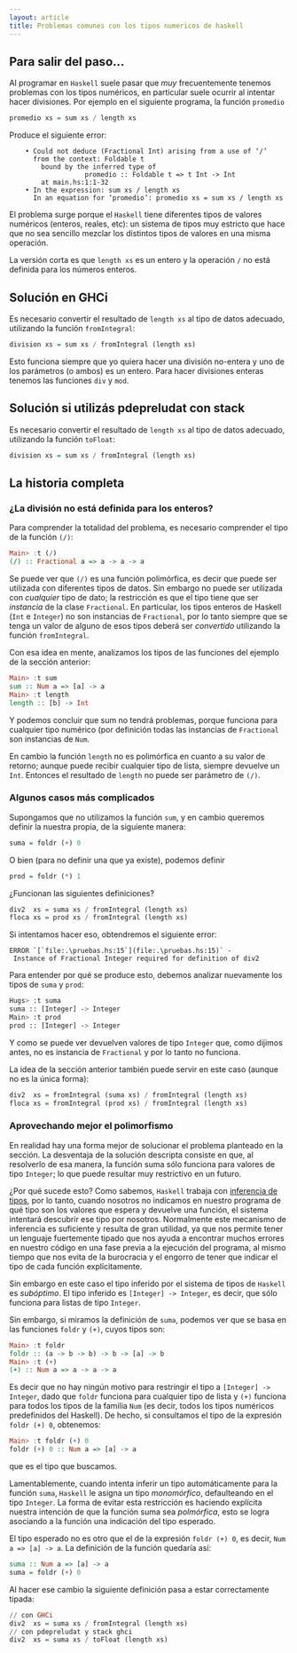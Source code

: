 ```yaml
---
layout: article
title: Problemas comunes con los tipos numericos de haskell
---
```


Para salir del paso...
----------------------

Al programar en `Haskell` suele pasar que *muy* frecuentemente tenemos problemas con los tipos numéricos, en particular suele ocurrir al intentar hacer divisiones. Por ejemplo en el siguiente programa, la función `promedio`

```hs
promedio xs = sum xs / length xs
```

Produce el siguiente error:

```
    • Could not deduce (Fractional Int) arising from a use of ‘/’
      from the context: Foldable t
        bound by the inferred type of
                   promedio :: Foldable t => t Int -> Int
        at main.hs:1:1-32
    • In the expression: sum xs / length xs
      In an equation for ‘promedio’: promedio xs = sum xs / length xs
```

El problema surge porque el `Haskell` tiene diferentes tipos de valores numéricos (enteros, reales, etc): un sistema de tipos muy estricto que hace que no sea sencillo mezclar los distintos tipos de valores en una misma operación.

La versión corta es que `length xs` es un entero y la operación `/` no está definida para los números enteros. 

## Solución en GHCi

Es necesario convertir el resultado de `length xs` al tipo de datos adecuado, utilizando la función `fromIntegral`:

```hs
division xs = sum xs / fromIntegral (length xs)
```

Esto funciona siempre que yo quiera hacer una división no-entera y uno de los parámetros (o ambos) es un entero. Para hacer divisiones enteras tenemos las funciones `div` y `mod`.

## Solución si utilizás pdepreludat con stack

Es necesario convertir el resultado de `length xs` al tipo de datos adecuado, utilizando la función `toFloat`:

```hs
division xs = sum xs / fromIntegral (length xs)
```

## La historia completa

### ¿La división no está definida para los enteros?

Para comprender la totalidad del problema, es necesario comprender el tipo de la función `(/)`:

```hs
Main> :t (/)
(/) :: Fractional a => a -> a -> a
```

Se puede ver que `(/)` es una función polimórfica, es decir que puede ser utilizada con diferentes tipos de datos. Sin embargo no puede ser utilizada con *cualquier* tipo de dato; la restricción es que el tipo tiene que ser *instancia* de la clase `Fractional`. En particular, los tipos enteros de Haskell (`Int` e `Integer`) no son instancias de `Fractional`, por lo tanto siempre que se tenga un valor de alguno de esos tipos deberá ser *convertido* utilizando la función `fromIntegral`.

Con esa idea en mente, analizamos los tipos de las funciones del ejemplo de la sección anterior:

```hs
Main> :t sum
sum :: Num a => [a] -> a
Main> :t length
length :: [b] -> Int
```

Y podemos concluir que sum no tendrá problemas, porque funciona para cualquier tipo numérico (por definición todas las instancias de `Fractional` son instancias de `Num`.

En cambio la función `length` no es polimórfica en cuanto a su valor de retorno; aunque puede recibir cualquier tipo de lista, siempre devuelve un `Int`. Entonces el resultado de `length` no puede ser parámetro de `(/)`.

### Algunos casos más complicados

Supongamos que no utilizamos la función `sum`, y en cambio queremos definir la nuestra propia, de la siguiente manera:

```hs
suma = foldr (+) 0
```

O bien (para no definir una que ya existe), podemos definir

```hs
prod = foldr (*) 1
```

¿Funcionan las siguientes definiciones?

```hs
div2  xs = suma xs / fromIntegral (length xs)
floca xs = prod xs / fromIntegral (length xs)
```

Si intentamos hacer eso, obtendremos el siguiente error:

```
ERROR `[`file:.\pruebas.hs:15`](file:.\pruebas.hs:15)` - Instance of Fractional Integer required for definition of div2
```

Para entender por qué se produce esto, debemos analizar nuevamente los tipos de `suma` y `prod`:

```bash
Hugs> :t suma
suma :: [Integer] -> Integer
Main> :t prod
prod :: [Integer] -> Integer
```

Y como se puede ver devuelven valores de tipo `Integer` que, como dijimos antes, no es instancia de `Fractional` y por lo tanto no funciona.

La idea de la sección anterior también puede servir en este caso (aunque no es la única forma):

```hs
div2  xs = fromIntegral (suma xs) / fromIntegral (length xs)
floca xs = fromIntegral (prod xs) / fromIntegral (length xs)
```

### Aprovechando mejor el polimorfismo

En realidad hay una forma mejor de solucionar el problema planteado en la sección. La desventaja de la solución descripta consiste en que, al resolverlo de esa manera, la función suma sólo funciona para valores de tipo `Integer`; lo que puede resultar muy restrictivo en un futuro.

¿Por qué sucede esto? Como sabemos, `Haskell` trabaja con [inferencia de tipos](inferencia-de-tipos.html), por lo tanto, cuando nosotros no indicamos en nuestro programa de qué tipo son los valores que espera y devuelve una función, el sistema intentará descubrir ese tipo por nosotros. Normalmente este mecanismo de inferencia es suficiente y resulta de gran utilidad, ya que nos permite tener un lenguaje fuertemente tipado que nos ayuda a encontrar muchos errores en nuestro código en una fase previa a la ejecución del programa, al mismo tiempo que nos evita de la burocracia y el engorro de tener que indicar el tipo de cada función explícitamente.

Sin embargo en este caso el tipo inferido por el sistema de tipos de `Haskell` es *subóptimo*. El tipo inferido es `[Integer] -> Integer`, es decir, que sólo funciona para listas de tipo `Integer`.

Sin embargo, si miramos la definición de `suma`, podemos ver que se basa en las funciones `foldr` y `(+)`, cuyos tipos son:

```hs
Main> :t foldr
foldr :: (a -> b -> b) -> b -> [a] -> b
Main> :t (+)
(+) :: Num a => a -> a -> a
```

Es decir que no hay ningún motivo para restringir el tipo a `[Integer] -> Integer`, dado que `foldr` funciona para cualquier tipo de lista y `(+)` funciona para todos los tipos de la familia `Num` (es decir, todos los tipos numéricos predefinidos del Haskell). De hecho, si consultamos el tipo de la expresión `foldr (+) 0`, obtenemos:

```hs
Main> :t foldr (+) 0
foldr (+) 0 :: Num a => [a] -> a
```

que es el tipo que buscamos.

Lamentablemente, cuando intenta inferir un tipo automáticamente para la función `suma`, `Haskell` le asigna un tipo *monomórfico*, defaulteando en el tipo `Integer`. La forma de evitar esta restricción es haciendo explícita nuestra intención de que la función suma sea *polmórfica*, esto se logra asociando a la función una indicación del tipo esperado.

El tipo esperado no es otro que el de la expresión `foldr (+) 0`, es decir, `Num a => [a] -> a`. La definición de la función quedaría así:

```hs
suma :: Num a => [a] -> a
suma = foldr (+) 0
```

Al hacer ese cambio la siguiente definición pasa a estar correctamente tipada:

```hs
// con GHCi
div2  xs = suma xs / fromIntegral (length xs) 
// con pdepreludat y stack ghci
div2  xs = suma xs / toFloat (length xs) 
```
